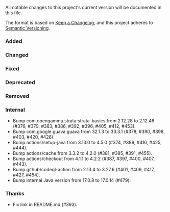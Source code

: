 All notable changes to this project's current version will be documented in this file.

The format is based on [Keep a Changelog](https://keepachangelog.com/en/1.0.0/), and this project adheres
to [Semantic Versioning](https://semver.org/spec/v2.0.0.html).

### Added

### Changed

### Fixed

### Deprecated

### Removed

### Internal

- Bump com.opengamma.strata:strata-basics from 2.12.28 to 2.12.46 (#376, #379, #383, #386, #392, #396, #405, #412, #453).
- Bump com.google.guava:guava from 32.1.3 to 33.3.1 (#378, #390, #398, #403, #420, #428).
- Bump actions/setup-java from 3.13.0 to 4.5.0 (#374, #389, #416, #425, #444).
- Bump actions/cache from 3.3.2 to 4.2.0 (#381, #385, #391, #455).
- Bump actions/checkout from 4.1.1 to 4.2.2 (#387, #397, #400, #407, #443).
- Bump github/codeql-action from 2.13.4 to 3.27.6 (#401, #409, #417, #427, #454).
- Bump internal Java version from 17.0.8 to 17.0.14 (#479).

### Thanks

- Fix link in README.md (#393).
